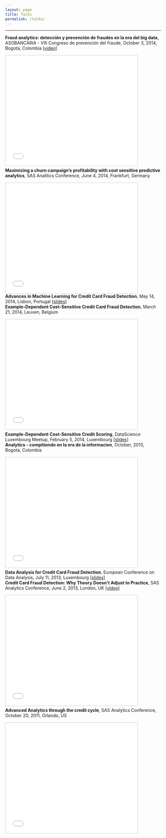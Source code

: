 ```yaml
---
layout: page
title: Talks
permalink: /talks/
---
```


---

<div class="pub">
  <b>Fraud analytics: detección y prevención de fraudes en la era del big data</b>,
  ASOBANCARIA - VIII Congreso de prevención del fraude, October 3, 2014, Bogota, Colombia
    <a href='https://vimeo.com/108622723' target="_blank">[video]</a><p></p>
  <iframe src="//www.slideshare.net/slideshow/embed_code/39976262" width="427" height="356" frameborder="0" marginwidth="0" marginheight="0" scrolling="no" style="border:1px solid #CCC; border-width:1px; margin-bottom:5px; max-width: 100%;" allowfullscreen> 
  </iframe>
</div>

<div class="pub">
  <b>Maximizing a churn campaign’s profitability with cost sensitive predictive analytics</b>,
  SAS Analitics Conference, June 4, 2014, Frankfurt, Germany 
<p></p>
  <iframe src="//www.slideshare.net/slideshow/embed_code/35577390" width="427" height="356" frameborder="0" marginwidth="0" marginheight="0" scrolling="no" style="border:1px solid #CCC; border-width:1px; margin-bottom:0px; max-width: 100%;" allowfullscreen> 
  </iframe>
</div>

<div class="pub">
  <b>Advances in Machine Learning for Credit Card Fraud Detection</b>,
  May 14, 2014, Lisbon, Portugal <a href='../files/2014_05_13 Advances in fraud detection.pdf' target="_blank">[slides]</a>
</div>

<div class="pub">
  <b>Example-Dependent Cost-Sensitive Credit Card Fraud Detection</b>,
  March 21, 2014, Leuven, Belgium <p></p>
  <iframe src="//www.slideshare.net/slideshow/embed_code/32628022" width="427" height="356" frameborder="0" marginwidth="0" marginheight="0" scrolling="no" style="border:1px solid #CCC; border-width:1px; margin-bottom:5px; max-width: 100%;" allowfullscreen> </iframe>
</div>

<div class="pub">
  <b>Example-Dependent Cost-Sensitive Credit Scoring</b>,
  DataScience Luxembourg Meetup, February 5, 2014, Luxembourg
  <a href='../files/2014_02_26 ACORREABAHNSEN EDCS Credit Scoring.pdf' target="_blank">[slides]</a>
</div>

<div class="pub">
<b>Analytics - compitiendo en la era de la informacion</b>,
  October, 2013, Bogota, Colombia<p></p>
  <iframe src="//www.slideshare.net/slideshow/embed_code/39483259" width="427" height="356" frameborder="0" marginwidth="0" marginheight="0" scrolling="no" style="border:1px solid #CCC; border-width:1px; margin-bottom:5px; max-width: 100%;" allowfullscreen> </iframe> 
</div>

<div class="pub">
  <b>Data Analysis for Credit Card Fraud Detection</b>,
  European Conference on Data Analysis, July 11, 2013, Luxembourg
  <a href='../files/Data analysis for credit card fraud detection.pptx' target="_blank">[slides]</a>
</div>

<div class="pub">
  <b>Credit Card Fraud Detection: Why Theory Doesn't Adjust to Practice</b>,
  SAS Analytics Conference, June 2, 2013, London, UK
    <a href='http://youtu.be/YCNkxaVDiA0' target="_blank">[video]</a><p></p>
<iframe src="//www.slideshare.net/slideshow/embed_code/23233163" width="427" height="356" frameborder="0" marginwidth="0" marginheight="0" scrolling="no" style="border:1px solid #CCC; border-width:1px; margin-bottom:5px; max-width: 100%;" allowfullscreen> </iframe>
</div>

<div class="pub">
  <b>Advanced Analytics through the credit cycle</b>,
  SAS Analytics Conference, October 20, 2011, Orlando, US<p></p>
  <iframe src="//www.slideshare.net/slideshow/embed_code/17993130" width="427" height="356" frameborder="0" marginwidth="0" marginheight="0" scrolling="no" style="border:1px solid #CCC; border-width:1px; margin-bottom:5px; max-width: 100%;" allowfullscreen> </iframe>
</div>

